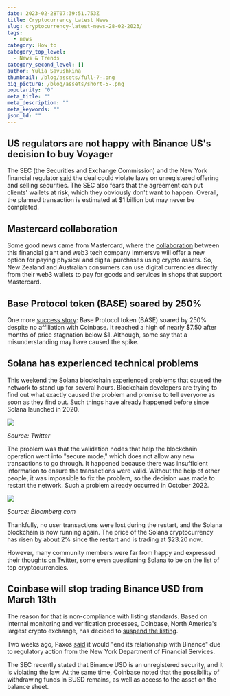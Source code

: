 ```yaml
---
date: 2023-02-28T07:39:51.753Z
title: Cryptocurrency Latest News
slug: cryptocurrency-latest-news-28-02-2023/
tags:
  - news
category: How to
category_top_level:
  - News & Trends
category_second_level: []
author: Yulia Savushkina
thumbnail: /blog/assets/full-7-.png
big_picture: /blog/assets/short-5-.png
popularity: "0"
meta_title: ""
meta_description: ""
meta_keywords: ""
json_ld: ""
---
```

## US regulators are not happy with Binance US's  decision to buy Voyager

The SEC (the Securities and Exchange Commission) and the New York financial regulator [said](https://cointelegraph.com/news/voyager-is-selling-crypto-assets-through-coinbase-suggests-on-chain-data) the deal could violate laws on unregistered offering and selling securities. The SEC also fears that the agreement can put clients' wallets at risk, which they obviously don't want to happen. Overall, the planned transaction is estimated at $1 billion but may never be completed. 

## Mastercard collaboration 

Some good news came from Mastercard, where the [collaboration](https://www.scoop.co.nz/stories/BU2302/S00288/immersve-partners-with-mastercard-to-deliver-world-first-web3-payment-innovation-in-new-zealand-and-australia.htm) between this financial giant and web3 tech company Immersve will offer a new option for paying physical and digital purchases using crypto assets. So, New Zealand and Australian consumers can use digital currencies directly from their web3 wallets to pay for goods and services in shops that support Mastercard.

## Base Protocol token (BASE) soared by 250% 

One more [success story](https://www.theblock.co/post/214675/base-protocols-token-jumps-250-despite-no-affiliation-with-coinbase?utm_source=cryptopanic&utm_medium=rss): Base Protocol token (BASE) soared by 250% despite no affiliation with Coinbase. It reached a high of nearly $7.50 after months of price stagnation below $1. Although, some say that a misunderstanding may have caused the spike.

## Solana has experienced technical problems 

This weekend the Solana blockchain experienced [problems](https://www.bloomberg.com/news/articles/2023-02-25/solana-blockchain-hit-by-hours-long-network-slowdown-sol) that caused the network to stand up for several hours. Blockchain developers are trying to find out what exactly caused the problem and promise to tell everyone as soon as they find out. Such things have already happened before since Solana launched in 2020.

![](https://lh5.googleusercontent.com/GC90Akif9qmWR_yqCNZTkVbVyZkSvdBTC-eYDoMLLY7AtKUj7rQJU2uKtuQInq2Auh3ExR-yj8U_ey0SODQnifjY2SeNjVbyzFQiJ-xSq65RBYqXX2P7deFn8Yng0TQZVS1k2OvZiNhOrTFwkwyQOa8)

*Source: Twitter* 

The problem was that the validation nodes that help the blockchain operation went into "secure mode," which does not allow any new transactions to go through. It happened because there was insufficient information to ensure the transactions were valid. Without the help of other people, it was impossible to fix the problem, so the decision was made to restart the network. Such a problem already occurred in October 2022.

![](https://lh3.googleusercontent.com/TQpiKAv4mwT0sl_ND7ustni_AYQPNlGsR0Oi5ERqIdjISimMI4WuZpdqwnVE3wP8--XYEGuBj9o7OkXHcCrRJ6g6SrR-id1Ba29bRGFKgS2b9u3y7GT9D3DnLa-VKhgWqYQrdGjsjMYd8mMqxDB3sIs)

*Source: Bloomberg.com*

Thankfully, no user transactions were lost during the restart, and the Solana blockchain is now running again. The price of the Solana cryptocurrency has risen by about 2% since the restart and is trading at $23.20 now. 

However, many community members were far from happy and expressed their [thoughts on Twitter](https://cointelegraph.com/news/solana-outage-triggers-ballistic-reaction-from-the-crypto-community), some even questioning Solana to be on the list of top cryptocurrencies. 

## Coinbase will stop trading Binance USD from March 13th

The reason for that is non-compliance with listing standards. Based on internal monitoring and verification processes, Coinbase, North America's largest crypto exchange, has decided to [suspend the listing](https://www.investopedia.com/coinbase-drops-support-for-binance-busd-stablecoin-7152236). 

Two weeks ago, Paxos [said](https://www.investopedia.com/binance-and-paxos-caught-up-in-cryto-regulatory-crackdown-7108974) it would "end its relationship with Binance" due to regulatory action from the New York Department of Financial Services.

The SEC recently stated that Binance USD is an unregistered security, and it is violating the law. At the same time, Coinbase noted that the possibility of withdrawing funds in BUSD remains, as well as access to the asset on the balance sheet.